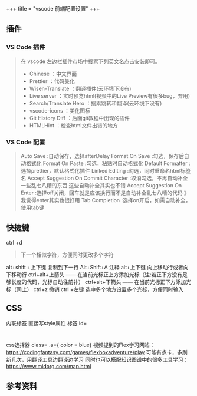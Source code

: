 +++
title = "vscode 前端配置设置"
+++
## 插件
> 
### VS Code 插件
> 在 vscode 左边栏插件市场中搜索下列英文名点击安装即可。
> - Chinese ：中文界面
> - Prettier ：代码美化
> - Wisen-Translate ：翻译插件(云环境下没有)
> - Live server ：实时预览html(视频中的Live Preview有很多bug，弃用)
> - Search/Translate Hero ：搜索跳转和翻译(云环境下没有)
> - vscode-icons ：美化图标
> - Git History Diff ：后面git教程中出现的插件
> - HTMLHint ：检查html文件出错的地方
> 
### VS Code 配置
> Auto Save :自动保存，选择afterDelay
> Format On Save :勾选，保存后自动格式化
> Format On Paste :勾选，粘贴时自动格式化
> Default Formatter :选择prettier，默认格式化插件
> Linked Editing :勾选，同时重命名html标签名
> Accept Suggestion On Commit Character :取消勾选，不再自动补全一些乱七八糟的东西
> 这些自动补全其实也不错
> Accept Suggestion On Enter :选择off关闭，回车就是应该换行而不是自动补全乱七八糟的代码
> 》 我觉得enter其实也很好用
> Tab Completion :选择on开启，如需自动补全，使用tab键


## 快捷键
ctrl +d  
> 下一个相似字符，方便同时更改多个字符

alt+shift +上下键 复制到下一行
Alt+Shift+A 注释
alt+上下键 向上移动行或者向下移动行
ctrl+alt+上箭头 —— 在当前光标正上方添加光标（注:若正下方没有足够长度的代码，光标自动往前补）
ctrl+alt+下箭头 —— 在当前光标正下方添加光标（同上）
ctrl+z 撤销
ctrl +左键 选中多个地方设置多个光标，方便同时输入

## CSS
内联标签
直接写style属性
标签
id= 
#
css选择器
class=
.a={
color = blue}
视频提到的Flex学习网站：https://codingfantasy.com/games/flexboxadventure/play 可能有点卡，多刷新几次，用翻译工具边翻译边学习 同时也可以搭配知识图谱中的很多工具学习：https://www.midorg.com/map.html

## 参考资料
